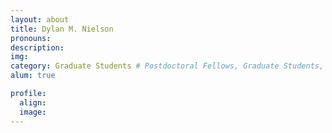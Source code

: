 ```yaml
---
layout: about
title: Dylan M. Nielson
pronouns:
description:
img:
category: Graduate Students # Postdoctoral Fellows, Graduate Students, Postbac Research Assistants, Undergraduate Research Assistants
alum: true

profile:
  align:
  image:
---
```

